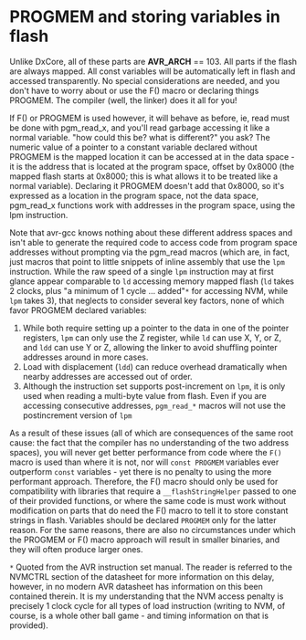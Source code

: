# PROGMEM and storing variables in flash
Unlike DxCore, all of these parts are __AVR_ARCH__ == 103. All parts if the flash are always mapped. All const variables will be automatically left in flash and accessed transparently. No special considerations are needed, and you don't have to worry about or use the F() macro or declaring things PROGMEM. The compiler (well, the linker) does it all for you!

If F() or PROGMEM is used however, it will behave as before, ie, read must be done with pgm_read_x, and you'll read garbage accessing it like a normal variable. "how could this be? what is different?" you ask? The numeric value of a pointer to a constant variable declared without PROGMEM is the mapped location it can be accessed at in the data space - it is the address that is located at the program space, offset by 0x8000 (the mapped flash starts at 0x8000; this is what allows it to be treated like a normal variable). Declaring it PROGMEM doesn't add that 0x8000, so it's expressed as a location in the program space, not the data space, pgm_read_x functions work with addresses in the program space, using the lpm instruction.

Note that avr-gcc knows nothing about these different address spaces and isn't able to generate the required code to access code from program space addresses without prompting via the pgm_read macros (which are, in fact, just macros that point to little snippets of inline assembly that use the `lpm` instruction. While the raw speed of a single `lpm` instruction may at first glance appear comparable to `ld` accessing memory mapped flash (`ld` takes 2 clocks, plus "a minimum of 1 cycle ... added"`*` for accessing NVM, while `lpm` takes 3), that neglects to consider several key factors, none of which favor PROGMEM declared variables:

1. While both require setting up a pointer to the data in one of the pointer registers, `lpm` can only use the Z register, while `ld` can use X, Y, or Z, and `ldd` can use Y or Z, allowing the linker to avoid shuffling pointer addresses around in more cases.
2. Load with displacement (`ldd`) can reduce overhead dramatically when nearby addresses are accessed out of order.
3. Although the instruction set supports post-increment on `lpm`, it is only used when reading a multi-byte value from flash. Even if you are accessing consecutive addresses, `pgm_read_*` macros will not use the postincrement version of `lpm`

As a result of these issues (all of which are consequences of the same root cause: the fact that the compiler has no understanding of the two address spaces), you will never get better performance from code where the `F()` macro is used than where it is not, nor will `const PROGMEM` variables ever outperform `const` variables - yet there is no penalty to using the more performant approach. Therefore, the F() macro should only be used for compatibility with libraries that require a `__flashStringHelper` passed to one of their provided functions, or where the same code is must work without modification on parts that do need the F() macro to tell it to store constant strings in flash. Variables should be declared `PROGMEM` only for the latter reason. For the same reasons, there are also no circumstances under which the PROGMEM or F() macro approach will result in smaller binaries, and they will often produce larger ones.

`*` Quoted from the AVR instruction set manual. The reader is referred to the NVMCTRL section of the datasheet for more information on this delay, however, in no modern AVR datasheet has information on this been contained therein. It is my understanding that the NVM access penalty is precisely 1 clock cycle for all types of load instruction (writing to NVM, of course, is a whole other ball game - and timing information on that is provided).
